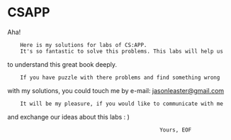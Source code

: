 CSAPP
=====

Aha!

        Here is my solutions for labs of CS:APP.
        It's so fantastic to solve this problems. This labs will help us
to understand this great book deeply.

        If you have puzzle with there problems and find something wrong
with my solutions, you could touch me by e-mail: jasonleaster@gmail.com

        It will be my pleasure, if you would like to communicate with me
and exchange our ideas about this labs : )

                                                    Yours, EOF
